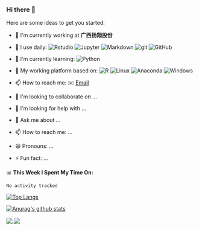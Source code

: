 ### Hi there :wave:

Here are some ideas to get you started:

-   :telescope: I'm currently working at **广西扬翔股份**

-   :wrench: I use daily: ![Rstudio](https://img.shields.io/badge/-Rstudio-black?style=plastic&logo=Rstudio&labelColor=5c5c5c&color=1182c3) ![Jupyter](https://img.shields.io/badge/-Jupyter-blasck?style=plastic&logo=Jupyter&labelColor=5c5c5c&color=1182c3) ![Markdown](https://img.shields.io/badge/-Markdown-blasck?style=plastic&logo=Markdown&labelColor=5c5c5c&color=1182c3) ![git](https://img.shields.io/badge/-Git-black?style=plastic&logo=git&labelColor=5c5c5c&color=1182c3) ![GitHub](https://img.shields.io/badge/-GitHub-blasck?style=plastic&logo=GitHub&labelColor=5c5c5c&color=1182c3)

-   :seedling: I'm currently learning: ![Python](https://img.shields.io/badge/-Python-8fcfd1?style=plastic&logo=Python&labelColor=5c5c5c&color=1182c3)

-   :art: My working platform based on: ![R](https://img.shields.io/badge/-R-blasck?style=plastic&logo=R&labelColor=5c5c5c&color=1182c3) ![Linux](https://img.shields.io/badge/-Linux-blasck?style=plastic&logo=Linux&labelColor=5c5c5c&color=1182c3) ![Anaconda](https://img.shields.io/badge/-Anaconda-blasck?style=plastic&logo=Anaconda&labelColor=5c5c5c&color=1182c3) ![Windows](https://img.shields.io/badge/-Windows-blasck?style=plastic&logo=Windows&labelColor=5c5c5c&color=1182c3)

-   :mailbox: How to reach me: :envelope: [Email](mailto:tony2015116@163.com)

-   :dancers: I'm looking to collaborate on ...

-   :thinking: I'm looking for help with ...

-   :speech_balloon: Ask me about ...

-   :mailbox: How to reach me: ...

-   :smile: Pronouns: ...

-   :zap: Fun fact: ...

:bar_chart: **This Week I Spent My Time On:**

<!--START_SECTION:waka-->

``` text
No activity tracked
```

<!--END_SECTION:waka-->

[![Top Langs](https://github-readme-stats.vercel.app/api/top-langs/?username=tony2015116&layout=compact)](https://github.com/anuraghazra/github-readme-stats) <!--&hide=javascript,html,SCSS,CSS-->

[![Anurag's github stats](https://github-readme-stats.vercel.app/api?username=tony2015116&show_icons=true&theme=radical)](https://github.com/anuraghazra/github-readme-stats)

<a href="https://github.com/tony2015116/blogdown"> <img src="https://github-readme-stats.vercel.app/api/pin/?username=tony2015116&amp;repo=blogdown" align="center"/> </a> <a href="https://github.com/tony2015116/r_note"> <img src="https://github-readme-stats.vercel.app/api/pin/?username=tony2015116&amp;repo=r_note" align="center"/> </a>

